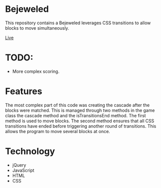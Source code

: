 # Bejeweled

This repository contains a Bejeweled leverages CSS transitions to allow blocks to move simultaneously.

[Live](http://jasminenoack.github.io/bejeweled/)

# TODO:

- More complex scoring.

# Features

The most complex part of this code was creating the cascade after the blocks were matched. This is managed through two methods in the game class the cascade method and the isTransitionsEnd method. The first method is used to move blocks. The second method ensures that all CSS transitions have ended before triggering another round of transitions. This allows the program to move several blocks at once.

# Technology

* jQuery
* JavaScript
* HTML
* CSS
